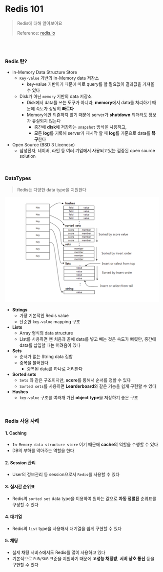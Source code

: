# Redis 101

> Redis에 대해 알아보아요
>
> Reference: [redis.io](https://redis.io/topics/introduction)

<br>

<br>

### Redis 란?

- In-Memory Data Structure Store
  - `Key-value` 기반의 In-Memory data 저장소
    - key-value 기반이기 때문에 따로 query를 할 필요없이 결과값을 가져올 수 있다
  - Disk가 아닌 `memory` 기반의 data 저장소
    - Disk에서 data를 쓰는 도구가 아니라, **memory**에서 data를 처리하기 때문에 속도가 상당히 **빠르다**
    - Memory에만 의존하지 않기 때문에 server가 **shutdown** 되더라도 정보가 유실되지 않는다
      - 중간에 **disk**에 저장하는 `snapshot` 방식을 사용하고,
      - 모든 **log**를 기록해 server가 재시작 할 때 **log**를 기준으로 data를 **복구**한다
- Open Source (BSD 3 Licencse)
  - 삼성전자, 네이버, 라인 등 여러 기업에서 사용되고있는 검증된 open source solution

<br>

### DataTypes

> Redis는 다양한 data type을 지원한다

![image-20201025214749253](../../images/image-20201025214749253.png)

- **Strings**
  - 가장 기본적인 Redis value
  - 단순한 `key-value` mapping 구조
- **Lists**
  - Array 형식의 data structure
  - List를 사용하면 맨 처음과 끝에 data를 넣고 빼는 것은 속도가 빠릦만, 중간에 data를 삽입할 때는 어려움이 있다
- **Sets**
  - 순서가 없는 String data 집합
  - 중복을 불허한다
    - 중복된 data를 하나로 처리한다
- **Sorted sets**
  - `Sets` 와 같은 구조이지만, **score**를 통해서 순서를 정할 수 있다
  - `Sorted sets`를 사용하면 **Learderboard**와 같은 기능을 쉽게 구현할 수 있다
- **Hashes**
  - `key-value` 구조를 여러개 가진 **object type**을 저장하기 좋은 구조

<br>

### Redis 사용 사례

#### 1. Caching

- `In-Memory data structure store`  이기 때문에 **cache**의 역할을 수행할 수 있다
- DB의 부하를 막아주는 역할을 한다

#### 2. Session 관리

- User의 정보관리 등 session으로서 `Redis`를 사용할 수 있다

#### 3. 실시간 순위표

- Redis의 `sorted set` data type을 이용하여 원하는 값으로 **자동 정렬된** 순위표를 구성할 수 있다

#### 4. 대기열

- Redis의 `list` type을 사용해서 대기열을 쉽게 구현할 수 있다

#### 5. 채팅

- 실제 채팅 서비스에서도 Redis를 많이 사용하고 있다
- 기본적으로 `PUB/SUB` 표준을 지원하기 때문에 **고성능 채팅방**, **서버 상호 통신** 등을 구현할 수 있다





